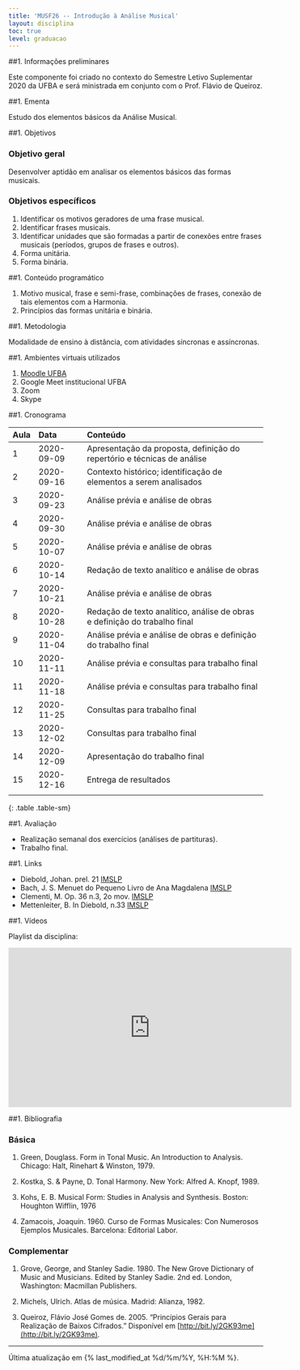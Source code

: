 ```yaml
---
title: 'MUSF26 -- Introdução à Análise Musical'
layout: disciplina
toc: true
level: graduacao
---
```


##1. Informações preliminares

Este componente foi criado no contexto do Semestre Letivo Suplementar
2020 da UFBA e será ministrada em conjunto com o Prof. Flávio de Queiroz.

##1. Ementa

Estudo dos elementos básicos da Análise Musical.

##1. Objetivos

### Objetivo geral

Desenvolver aptidão em analisar os elementos básicos das formas musicais.

### Objetivos específicos

1. Identificar os motivos geradores de uma frase musical.
1. Identificar frases musicais.
1. Identificar unidades que são formadas a partir de conexões entre
   frases musicais (períodos, grupos de frases e outros).
1. Forma unitária.
1. Forma binária.

##1. Conteúdo programático

1. Motivo musical, frase e semi-frase, combinações de frases, conexão
   de tais elementos com a Harmonia.
1. Princípios das formas unitária e binária.

##1. Metodologia

Modalidade de ensino à distância, com atividades síncronas e
assíncronas.

##1. Ambientes virtuais utilizados

1. [Moodle UFBA](https://ava.ufba.br/course/view.php?id=13589)
1. Google Meet institucional UFBA
1. Zoom
1. Skype


##1. Cronograma

| Aula | Data       | Conteúdo                                                                   |
|:-----|:-----------|:---------------------------------------------------------------------------|
| 1    | 2020-09-09 | Apresentação da proposta, definição do repertório e técnicas de análise    |
| 2    | 2020-09-16 | Contexto histórico; identificação de elementos a serem analisados          |
| 3    | 2020-09-23 | Análise prévia e análise de obras                                          |
| 4    | 2020-09-30 | Análise prévia e análise de obras                                          |
| 5    | 2020-10-07 | Análise prévia e análise de obras                                          |
| 6    | 2020-10-14 | Redação de texto analítico e análise de obras                              |
| 7    | 2020-10-21 | Análise prévia e análise de obras                                          |
| 8    | 2020-10-28 | Redação de texto analítico, análise de obras e definição do trabalho final |
| 9    | 2020-11-04 | Análise prévia e análise de obras e definição do trabalho final            |
| 10   | 2020-11-11 | Análise prévia e consultas para trabalho final                             |
| 11   | 2020-11-18 | Análise prévia e consultas para trabalho final                             |
| 12   | 2020-11-25 | Consultas para trabalho final                                              |
| 13   | 2020-12-02 | Consultas para trabalho final                                              |
| 14   | 2020-12-09 | Apresentação do trabalho final                                             |
| 15   | 2020-12-16 | Entrega de resultados                                                      |
|      |            |                                                                            |
{: .table .table-sm}

##1. Avaliação

- Realização semanal dos exercícios (análises de partituras).
- Trabalho final.


<!-- ##1. Trabalhos -->

<!-- ##1. Recursos disponíveis -->

##1. Links

- Diebold, Johan. prel. 21 [IMSLP](https://ks.imslp.net/files/imglnks/usimg/3/37/IMSLP85001-SIBLEY1802.13363.8dc5-39087012432912vol_1.pdf)
- Bach, J. S. Menuet do Pequeno Livro de Ana Magdalena [IMSLP](https://ks.imslp.net/files/imglnks/usimg/5/58/IMSLP582238-PMLP06107-AMBach_21_Extraits.pdf)
- Clementi, M. Op. 36 n.3, 2o mov.
 [IMSLP](https://ks.imslp.net/files/imglnks/usimg/1/17/IMSLP02566-Clementi_-_Sonata_Op._36,_No.3.pdf)
- Mettenleiter, B. In Diebold, n.33
 [IMSLP](https://ks.imslp.net/files/imglnks/usimg/3/38/IMSLP283073-PMLP459404-JDiebold_175_Neue_Orgelst%C3%BCcke,_Op.70.pdf)
 
##1. Vídeos

Playlist da disciplina:

<iframe width="560" height="315" src="https://www.youtube.com/embed/videoseries?list=PLTuRmdq29ACm5edfqBGK-IczmYJspT3iQ" frameborder="0" allow="accelerometer; autoplay; clipboard-write; encrypted-media; gyroscope; picture-in-picture" allowfullscreen></iframe>

##1. Bibliografia

### Básica

1. Green, Douglass. Form in Tonal Music. An Introduction to
   Analysis. Chicago: Halt, Rinehart & Winston, 1979.

1. Kostka, S. & Payne, D. Tonal Harmony. New York: Alfred A. Knopf,
   1989.

1. Kohs, E. B. Musical Form: Studies in Analysis and
   Synthesis. Boston: Houghton Wifflin, 1976

1. Zamacois, Joaquín. 1960. Curso de Formas Musicales: Con Numerosos
   Ejemplos Musicales. Barcelona: Editorial Labor.


### Complementar

1. Grove, George, and Stanley Sadie. 1980. The New Grove Dictionary of
   Music and Musicians. Edited by Stanley Sadie. 2nd ed. London,
   Washington: Macmillan Publishers.

1. Michels, Ulrich. Atlas de música. Madrid: Alianza, 1982.

1. Queiroz, Flávio José Gomes de. 2005. “Princípios Gerais para
   Realização de Baixos Cifrados.” Disponível em
   [http://bit.ly/2GK93me](http://bit.ly/2GK93me).

<hr>

Última atualização em {% last_modified_at %d/%m/%Y, %H:%M %}.
